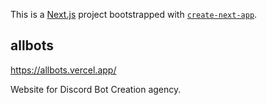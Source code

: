This is a [Next.js](https://nextjs.org/) project bootstrapped with [`create-next-app`](https://github.com/vercel/next.js/tree/canary/packages/create-next-app).

## allbots

https://allbots.vercel.app/

Website for Discord Bot Creation agency. 

